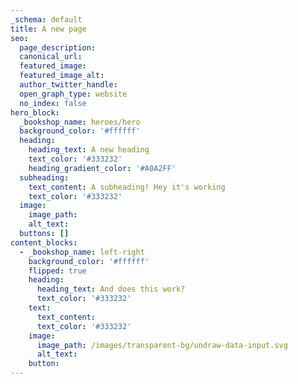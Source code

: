 ```yaml
---
_schema: default
title: A new page
seo:
  page_description:
  canonical_url:
  featured_image:
  featured_image_alt:
  author_twitter_handle:
  open_graph_type: website
  no_index: false
hero_block:
  _bookshop_name: heroes/hero
  background_color: '#ffffff'
  heading:
    heading_text: A new heading
    text_color: '#333232'
    heading_gradient_color: '#A0A2FF'
  subheading:
    text_content: A subheading! Hey it's working
    text_color: '#333232'
  image:
    image_path:
    alt_text:
  buttons: []
content_blocks:
  - _bookshop_name: left-right
    background_color: '#ffffff'
    flipped: true
    heading:
      heading_text: And does this work?
      text_color: '#333232'
    text:
      text_content:
      text_color: '#333232'
    image:
      image_path: /images/transparent-bg/undraw-data-input.svg
      alt_text:
    button:
---
```

